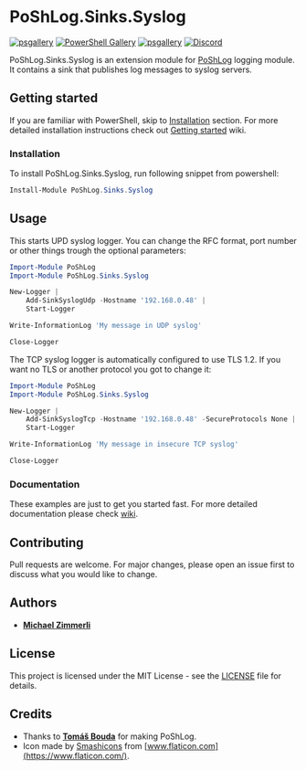 # PoShLog.Sinks.Syslog

[![psgallery](https://img.shields.io/powershellgallery/v/poshlog.sinks.syslog.svg)](https://www.powershellgallery.com/packages/PoShLog.Sinks.Syslog) [![PowerShell Gallery](https://img.shields.io/powershellgallery/p/poshlog.sinks.eventLog?color=blue)](https://www.powershellgallery.com/packages/PoShLog.Sinks.Syslog) [![psgallery](https://img.shields.io/powershellgallery/dt/PoShLog.Sinks.Syslog.svg)](https://www.powershellgallery.com/packages/PoShLog.Sinks.Syslog) [![Discord](https://img.shields.io/discord/693754316305072199?color=orange&label=discord)](https://discord.gg/FVdVxuw)

PoShLog.Sinks.Syslog is an extension module for [PoShLog](https://github.com/PoShLog/PoShLog) logging module. It contains a sink that publishes log messages to syslog servers.

## Getting started

If you are familiar with PowerShell, skip to [Installation](#installation) section. For more detailed installation instructions check out [Getting started](https://github.com/PoShLog/PoShLog/wiki/Getting-started) wiki.

### Installation

To install PoShLog.Sinks.Syslog, run following snippet from powershell:

```ps1
Install-Module PoShLog.Sinks.Syslog
```

## Usage

This starts UPD syslog logger. You can change the RFC format, port number or other things trough the optional parameters:

```ps1
Import-Module PoShLog
Import-Module PoShLog.Sinks.Syslog

New-Logger |
	Add-SinkSyslogUdp -Hostname '192.168.0.48' |
	Start-Logger

Write-InformationLog 'My message in UDP syslog'

Close-Logger
```
The TCP syslog logger is automatically configured to use TLS 1.2. If you want no TLS or another protocol you got to change it:

```ps1
Import-Module PoShLog
Import-Module PoShLog.Sinks.Syslog

New-Logger |
	Add-SinkSyslogTcp -Hostname '192.168.0.48' -SecureProtocols None |
	Start-Logger

Write-InformationLog 'My message in insecure TCP syslog'

Close-Logger
```

### Documentation

These examples are just to get you started fast. For more detailed documentation please check [wiki](https://github.com/PoShLog/PoShLog/wiki).

## Contributing

Pull requests are welcome. For major changes, please open an issue first to discuss what you would like to change.

## Authors

* [**Michael Zimmerli**](https://github.com/gitbute)

## License

This project is licensed under the MIT License - see the [LICENSE](LICENSE) file for details.

## Credits

* Thanks to [**Tomáš Bouda**](http://tomasbouda.cz/) for making PoShLog.
* Icon made by [Smashicons](https://smashicons.com/) from [www.flaticon.com](https://www.flaticon.com/).
